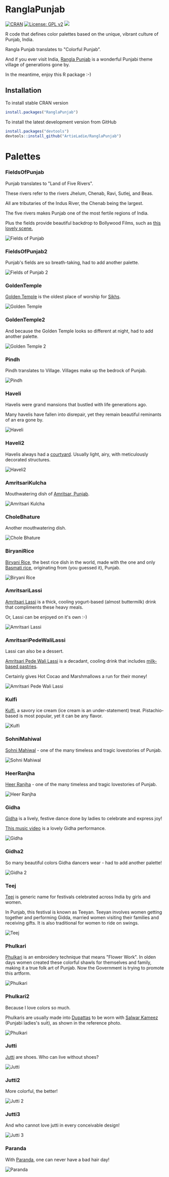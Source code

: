 # RanglaPunjab 
[![CRAN](http://www.r-pkg.org/badges/version/RanglaPunjab)](https://cran.rstudio.com/web/packages/RanglaPunjab/index.html) 
[![License: GPL v2](https://img.shields.io/badge/License-GPL%20v2-blue.svg)](https://www.gnu.org/licenses/old-licenses/gpl-2.0.en.html) 
[![](https://cranlogs.r-pkg.org/badges/RanglaPunjab)](https://cran.r-project.org/package=RanglaPunjab)


R code that defines color palettes based on the unique, vibrant culture of Punjab, India. 

Rangla Punjab translates to "Colorful Punjab".

And if you ever visit India, [Rangla Punjab](https://haveli.co/rangla-punjab/) is a wonderful Punjabi theme village of generations gone by. 

In the meantime, enjoy this R package :-)

## Installation

To install stable CRAN version
```r
install.packages("RanglaPunjab")
```

To install the latest development version from GitHub
```r
install.packages("devtools")
devtools::install_github("ArtieLadie/RanglaPunjab")
```
# Palettes

### FieldsOfPunjab

Punjab translates to "Land of Five Rivers". 

These rivers refer to the rivers Jhelum, Chenab, Ravi, Sutlej, and Beas. 

All are tributaries of the Indus River, the Chenab being the largest. 

The five rivers makes Punjab one of the most fertile regions of India. 

Plus the fields provide beautiful backdrop to Bollywood Films, such as [this lovely scene.](https://www.youtube.com/watch?v=wDheWYmNEhQ)

![Fields of Punjab](https://github.com/ArtieLadie/RanglaPunjab/blob/master/inst/img/fieldsofpunjab.jpg)

### FieldsOfPunjab2

Punjab's fields are so breath-taking, had to add another palette.

![Fields of Punjab 2](https://github.com/ArtieLadie/RanglaPunjab/blob/master/inst/img/fieldsofpunjab2.jpg)

### GoldenTemple

[Golden Temple](http://www.northsouthtravel.com/10-interesting-facts-about-the-golden-temple) is the oldest place of worship for [Sikhs](https://www.sikhnet.com/pages/who-are-sikhs-what-is-sikhism).

![Golden Temple](https://github.com/ArtieLadie/RanglaPunjab/blob/master/inst/img/goldentemple.jpg)

### GoldenTemple2

And because the Golden Temple looks so different at night, had to add another palette.

![Golden Temple 2](https://github.com/ArtieLadie/RanglaPunjab/blob/master/inst/img/goldentemple2.jpg)

### Pindh

Pindh translates to Village. Villages make up the bedrock of Punjab.

![Pindh](https://github.com/ArtieLadie/RanglaPunjab/blob/master/inst/img/pindh.jpg)

### Haveli

Havelis were grand mansions that bustled with life generations ago. 

Many havelis have fallen into disrepair, yet they remain beautiful reminants of an era gone by.

![Haveli](https://github.com/ArtieLadie/RanglaPunjab/blob/master/inst/img/haveli.jpg)

### Haveli2

Havelis always had a [courtyard](https://en.wikipedia.org/wiki/Haveli). Usually light, airy, with meticulously decorated structures.

![Haveli2](https://github.com/ArtieLadie/RanglaPunjab/blob/master/inst/img/haveli2.jpg)

### AmritsariKulcha

Mouthwatering dish of [Amritsar, Punjab](https://wikitravel.org/en/Amritsar).

![Amritsari Kulcha](https://github.com/ArtieLadie/RanglaPunjab/blob/master/inst/img/amritsarikulcha.jpg)

### CholeBhature

Another mouthwatering dish.

![Chole Bhature](https://github.com/ArtieLadie/RanglaPunjab/blob/master/inst/img/cholebhature.jpg)

### BiryaniRice

[Biryani Rice](https://en.wikipedia.org/wiki/Biryani), the best rice dish in the world, made with the one and only [Basmati rice](https://en.wikipedia.org/wiki/Basmati), originating from (you guessed it), Punjab.

![Biryani Rice](https://github.com/ArtieLadie/RanglaPunjab/blob/master/inst/img/biryanirice.jpg)

### AmritsariLassi

[Amritsari Lassi](https://www.youtube.com/watch?v=9QuPPmOYs6U) is a thick, cooling yogurt-based (almost buttermilk) drink that compliments these heavy meals.

Or, Lassi can be enjoyed on it's own :-)

![Amritsari Lassi](https://github.com/ArtieLadie/RanglaPunjab/blob/master/inst/img/amritsarilassi.jpg)

### AmritsariPedeWaliLassi

Lassi can also be a dessert.

[Amritsari Pede Wali Lassi](https://www.bigbasket.com/cookbook/recipes/2329/amritsari-pede-wali-lassi/?nc=bt) is a decadant, cooling drink that includes [milk-based pastries](https://www.milkmaid.in/recipes/malai-peda).

Certainly gives Hot Cocao and Marshmallows a run for their money!

![Amritsari Pede Wali Lassi](https://github.com/ArtieLadie/RanglaPunjab/blob/master/inst/img/amritsaripedewalilassi.jpg)

### Kulfi

[Kulfi](http://www.grubstreet.com/2015/06/babu-ji-traditional-kulfi.html), a savory ice cream (ice cream is an under-statement) treat. Pistachio-based is most popular, yet it can be any flavor.

![Kulfi](https://github.com/ArtieLadie/RanglaPunjab/blob/master/inst/img/kulfi.jpg)

### SohniMahiwal

[Sohni Mahiwal](https://akhizmunawar.wordpress.com/2016/11/01/the-tragic-love-story-of-sohni-mahiwal/) - one of the many timeless and tragic lovestories of Punjab.

![Sohni Mahiwal](https://github.com/ArtieLadie/RanglaPunjab/blob/master/inst/img/sohnimahiwal.jpg)

### HeerRanjha

[Heer Ranjha](https://multoghost.wordpress.com/2016/06/06/the-marriage-of-heer-and-ranjha-a-punjabi-love-story/) - one of the many timeless and tragic lovestories of Punjab.

![Heer Ranjha](https://github.com/ArtieLadie/RanglaPunjab/blob/master/inst/img/heerranjha.jpg)

### Gidha

[Gidha](http://www.utsavpedia.com/cultural-connections/evergreen-folk-dance-from-punjab-giddha/) is a lively, festive dance done by ladies to celebrate and express joy!

[This music video](https://www.youtube.com/watch?v=W98G7oHytCE) is a lovely Gidha performance.

![Gidha](https://github.com/ArtieLadie/RanglaPunjab/blob/master/inst/img/gidha.jpg)

### Gidha2

So many beautiful colors Gidha dancers wear - had to add another palette!

![Gidha 2](https://github.com/ArtieLadie/RanglaPunjab/blob/master/inst/img/gidha2.jpg)

### Teej

[Teej](https://en.wikipedia.org/wiki/Teeyan) is generic name for festivals celebrated across India by girls and women. 

In Punjab, this festival is known as Teeyan. Teeyan involves women getting together and performing Gidda, married women visiting their families and receiving gifts. It is also traditional for women to ride on swings.

![Teej](https://github.com/ArtieLadie/RanglaPunjab/blob/master/inst/img/teej.jpg)

### Phulkari

[Phulkari](https://en.wikipedia.org/wiki/Phulkari) is an embroidery technique that means "Flower Work". In olden days women created these colorful shawls for themselves and family, making it a true folk art of Punjab. Now the Government is trying to promote this artform.

![Phulkari](https://github.com/ArtieLadie/RanglaPunjab/blob/master/inst/img/phulkari.jpg)

### Phulkari2

Because I love colors so much.

Phulkaris are usually made into [Dupattas](https://simple.wikipedia.org/wiki/Dupatta) to be worn with [Salwar Kameez](http://www.panashindia.com/salwar/punjabi-suits) (Punjabi ladies's suit), as shown in the reference photo.

![Phulkari](https://github.com/ArtieLadie/RanglaPunjab/blob/master/inst/img/phulkari2.jpg)

### Jutti

[Jutti](https://en.wikipedia.org/wiki/Jutti) are shoes. Who can live without shoes?

![Jutti](https://github.com/ArtieLadie/RanglaPunjab/blob/master/inst/img/jutti.jpg)

### Jutti2

More colorful, the better!

![Jutti 2](https://github.com/ArtieLadie/RanglaPunjab/blob/master/inst/img/jutti2.jpg)

### Jutti3

And who cannot love jutti in every conceivable design!

![Jutti 3](https://github.com/ArtieLadie/RanglaPunjab/blob/master/inst/img/jutti3.jpg)

### Paranda

With [Paranda](https://www.utsavpedia.com/attires/paranda-or-parandi-from-punjab/), one can never have a bad hair day!

![Paranda](https://github.com/ArtieLadie/RanglaPunjab/blob/master/inst/img/paranda.jpg)
